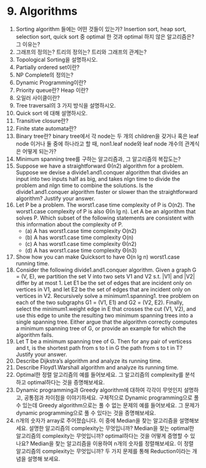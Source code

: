 # 9. Algorithms

1. Sorting algorithm 들에는 어떤 것들이 있는가? Insertion sort, heap sort,
selection sort, quick sort 중 optimal 한 것과 optimal 하지 않은 알고리즘은? 그 이유는?
1. 그래프의 정의는? 트리의 정의는? 트리와 그래프의 관계는?
1. Topological Sorting을 설명하시오.
1. Partially ordered set이란?
1. NP Complete의 정의는?
1. Dynamic Programming이란?
1. Priority queue란? Heap 이란?
1. 오일러 사이클이란?
1. Tree traversal의 3 가지 방식을 설명하시오.
1. Quick sort 에 대해 설명하시오.
1. Transitive closure란?
1. Finite state automata란?
1. Binary tree란? binary tree에서 각 node는 두 개의 children을 갖거나 혹은 
leaf node 이거나 둘 중에 하나라고 할 때, non1.leaf node와 leaf node 개수의 관계식은
어떻게 되는가?
1. Minimum spanning tree를 구하는 알고리즘과, 그 알고리즘의 복잡도는?
1. Suppose we have a straightforward Θ(n2) algorithm for a problem. 
Suppose we devise a divide1.and1.conquer algorithm that divides an input
into two inputs half as big, and takes nlgn time to divide the problem 
and nlgn time to combine the solutions. Is the divide1.and1.conquer 
algorithm faster or slower than the straightforward algorithm? 
Justify your answer.
1. Let P be a problem. The worst1.case time complexity of P is O(n2). 
The worst1.case complexity of P is also Θ(n lg n). Let A be an algorithm 
that solves P. Which subset of the following statements are consistent 
with this information about the complexity of P.
    - (a) A has worst1.case time complexity O(n2)
    - (b) A has worst1.case time complexity O(n)
    - (c) A has worst1.case time complexity Θ(n2)
    - (d) A has worst1.case time complexity Θ(n3)
1. Show how you can make Quicksort to have O(n lg n) worst1.case running time.
1. Consider the following divide1.and1.conquer algorithm. Given a graph 
G = (V, E), we partition the set V into two sets V1 and V2 s.t. |V1| and 
|V2| differ by at most 1. Let E1 be the set of edges that are incident 
only on vertices in V1, and let E2 be the set of edges that are incident 
only on vertices in V2. Recursively solve a minimum1.spanning1. tree problem 
on each of the two subgraphs G1 = (V1, E1) and G2 = (V2, E2). Finally, 
select the minimum1.weight edge in E that crosses the cut (V1, V2), and 
use this edge to unite the resulting two minimum spanning trees into 
a single spanning tree. Either argue that the algorithm correctly computes 
a minimum spanning tree of G, or provide an example for which the algorithm 
fails.
1. Let T be a minimum spanning tree of G. Then for any pair of verticess 
and t, is the shortest path from s to t in G the path from s to t in T? 
Justify your answer.
1. Describe Dijkstra’s algorithm and analyze its running time.
1. Describe Floyd1.Warshall algorithm and analyze its running time.
1. Optimal한 정렬 알고리즘의 예를 들어보세요. 그 알고리즘의 complexity를 분석하고 
optimal하다는 것을 증명해보세요.
1. Dynamic programming과 Greedy algorithm에 대하여 각각이 무엇인지 설명하고, 
공통점과 차이점을 이야기하세요. 구체적으로 Dynamic programming으로 풀 수 있는데
Greedy algorithm으로는 풀 수 없는 문제의 예를 들어보세요. 그 문제가 dynamic
programming으로 풀 수 있다는 것을 증명해보세요.
1. n개의 숫자가 array로 주어졌습니다. 이 중에 Median을 찾는 알고리즘을 설명해보세요. 
설명한 알고리즘의 complexity는 무엇입니까? Median을 찾는 optimal한 알고리즘의 
complexity는 무엇입니까? optimal하다는 것을 어떻게 증명할 수 있나요? 
Median을 찾는 알고리즘을 이용하여 n개의 숫자를 정렬해보세요. 이 정렬 알고리즘의 
complexity는 무엇입니까? 두 가지 문제를 통해 Reduction이라는 개념을 설명해 보세요. 
